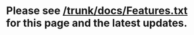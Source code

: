 # Please see [/trunk/docs/Features.txt](http://code.google.com/p/dviz/source/browse/trunk/docs/Features.txt) for this page and the latest updates. #
